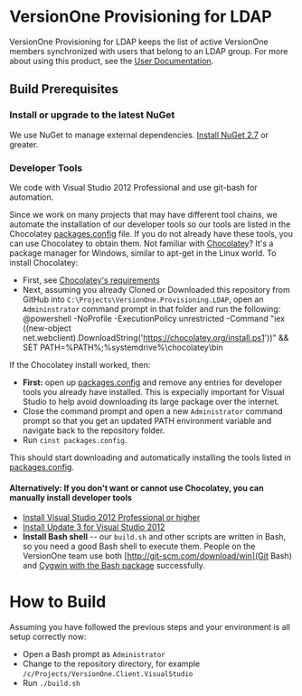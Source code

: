 # VersionOne Provisioning for LDAP

VersionOne Provisioning for LDAP keeps the list of active VersionOne members synchronized with users that belong to an LDAP group. For more about using this product, see the [User Documentation](http://versionone.github.io/VersionOne.Provisioning.LDAP/).

## Build Prerequisites

### Install or upgrade to the latest NuGet

We use NuGet to manage external dependencies. [Install NuGet 2.7](http://docs.nuget.org/docs/release-notes/nuget-2.7) or greater.

### Developer Tools

We code with Visual Studio 2012 Professional and use git-bash for automation.

Since we work on many projects that may have different tool chains, we automate the installation of our developer tools so our tools are listed in the Chocolatey [packages.config](packages.config) file. If you do not already have these tools, you can use Chocolatey to obtain them. Not familiar with [Chocolatey](http://chocolatey.org/)? It's a package manager for Windows, similar to apt-get in the Linux world. To install Chocolatey:

* First, see [Chocolatey's requirements](https://github.com/chocolatey/chocolatey/wiki)
* Next, assuming you already Cloned or Downloaded this repository from GitHub into `C:\Projects\VersionOne.Provisioning.LDAP`, open an `Admininstrator` command prompt in that folder and run the following:
    @powershell -NoProfile -ExecutionPolicy unrestricted -Command "iex ((new-object net.webclient).DownloadString('https://chocolatey.org/install.ps1'))" && SET PATH=%PATH%;%systemdrive%\chocolatey\bin

If the Chocolatey install worked, then:

* **First:** open up [packages.config](packages.config) and remove any entries for developer tools you already have installed. This is expecially important for Visual Studio to help avoid downloading its large package over the internet.
* Close the command prompt and open a new `Administrator` command prompt so that you get an updated PATH environment variable and navigate back to the repository folder.
* Run `cinst packages.config`.

This should start downloading and automatically installing the tools listed in [packages.config](packages.config).

#### Alternatively: If you don't want or cannot use Chocolatey, you can manually install developer tools

* [Install Visual Studio 2012 Professional or higher](http://msdn.microsoft.com/en-US/library/vstudio/e2h7fzkw.aspx)
* [Install Update 3 for Visual Studio 2012](http://support.microsoft.com/kb/2835600)
* **Install Bash shell** -- our `build.sh` and other scripts are written in Bash, so you need a good Bash shell to execute them. People on the VersionOne team use both [http://git-scm.com/download/win](Git Bash) and 
[Cygwin with the Bash package](http://www.cygwin.com/) successfully.

# How to Build

Assuming you have followed the previous steps and your environment is all setup correctly now:

* Open a Bash prompt as `Administrator`
* Change to the repository directory, for example `/c/Projects/VersionOne.Client.VisualStudio`
* Run `./build.sh`
